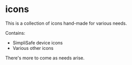# icons
This is a collection of icons hand-made for various needs.

Contains:
- SimpliSafe device icons
- Various other icons

There's more to come as needs arise.
